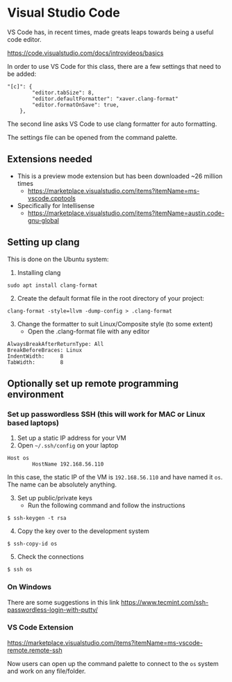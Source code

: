 # Visual Studio Code
VS Code has, in recent times, made greats leaps towards being a useful code editor.

https://code.visualstudio.com/docs/introvideos/basics

In order to use VS Code for this class, there are a few settings that need to be added:
```
"[c]": {
        "editor.tabSize": 8,
        "editor.defaultFormatter": "xaver.clang-format"
        "editor.formatOnSave": true,
    },
```
The second line asks VS Code to use clang formatter for auto formatting.

The settings file can be opened from the command palette.

## Extensions needed
- This is a preview mode extension but has been downloaded ~26 million times
    - https://marketplace.visualstudio.com/items?itemName=ms-vscode.cpptools
- Specifically for Intellisense
    - https://marketplace.visualstudio.com/items?itemName=austin.code-gnu-global

## Setting up clang
This is done on the Ubuntu system:
1. Installing clang
```
sudo apt install clang-format
```
2. Create the default format file in the root directory of your project:
```
clang-format -style=llvm -dump-config > .clang-format
```
3. Change the formatter to suit Linux/Composite style (to some extent)
    - Open the .clang-format file with any editor
```
AlwaysBreakAfterReturnType: All
BreakBeforeBraces: Linux
IndentWidth:     8
TabWidth:        8
```

## Optionally set up remote programming environment
### Set up passwordless SSH (this will work for MAC or Linux based laptops)
1. Set up a static IP address for your VM
2. Open `~/.ssh/config` on your laptop
```
Host os
        HostName 192.168.56.110
```
In this case, the static IP of the VM is `192.168.56.110` and have named it `os`. The name can be absolutely anything.

3. Set up public/private keys
    - Run the following command and follow the instructions
```
$ ssh-keygen -t rsa
```
4. Copy the key over to the development system
```
$ ssh-copy-id os
```
5. Check the connections
```
$ ssh os
```
### On Windows
There are some suggestions in this link
https://www.tecmint.com/ssh-passwordless-login-with-putty/

### VS Code Extension
https://marketplace.visualstudio.com/items?itemName=ms-vscode-remote.remote-ssh

Now users can open up the command palette to connect to the `os` system and work on any file/folder.